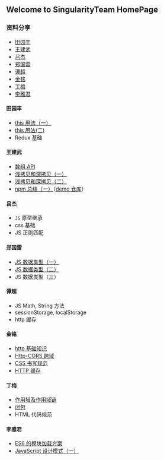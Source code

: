 ## Welcome to SingularityTeam HomePage

### 资料分享

- [田园丰](#田园丰)
- [王建武](#王建武)
- [吕杰](#吕杰)
- [郑国雷](#郑国雷)
- [谭超](谭超)
- [金铭](#金铭)
- [丁梅](#丁梅)
- [李雅君](#李雅君)

#### 田园丰

- [this 用法（一）](https://juejin.im/post/5b91eec26fb9a05d07191da6)
- [this 用法(二)](https://juejin.im/post/5b91eec26fb9a05d07191da6)
- Redux 基础

#### 王建武

- [数组 API](https://www.jianshu.com/p/440c1ae2049d)
- [浅拷贝和深拷贝（一）](https://www.jianshu.com/p/a68d491f8269)
- [浅拷贝和深拷贝（二）](https://www.jianshu.com/p/a68d491f8269)
- [npm 总结（一）](https://www.jianshu.com/p/921e0b89909b)（[demo 仓库](https://github.com/SingularityTeam/npm-demo)）

#### 吕杰

- `JS` 原型继承
- css 基础
- JS 正则匹配

#### 郑国雷

- [JS 数据类型（一）](https://github.com/MineHuicheng/MineHuicheng.github.io/issues/1)
- [JS 数据类型（二）](https://www.jianshu.com/p/943a9761c107)
- JS 数据类型（三）

#### 谭超

- JS Math, String 方法
- sessionStorage, localStorage
- http 缓存

#### 金铭

- [http 基础知识](https://www.jianshu.com/p/a8eb6aef97cc)
- [Http-CORS 跨域](https://www.jianshu.com/p/bb850d843e86)
- [CSS 书写规范](https://www.jianshu.com/p/59db3f0acd86)
- [HTTP 缓存](https://www.jianshu.com/p/65739164e22b)

#### 丁梅

- [作用域及作用域链](https://blog.csdn.net/d1105260363/article/details/81979292)
- [闭包](https://blog.csdn.net/d1105260363/article/details/82315554)
- HTML 代码规范

#### 李雅君

- [ES6 的模块加载方案](https://www.jianshu.com/p/39c40db654ab)
- [JavaScript 设计模式（一）](https://www.jianshu.com/p/b2a434fa84bb)
